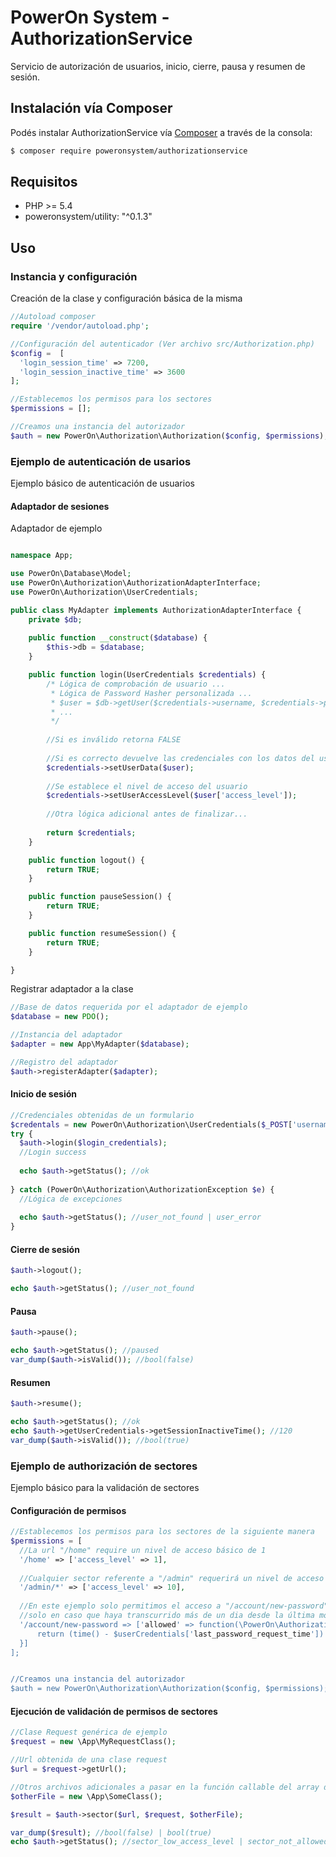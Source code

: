 # PowerOn System - AuthorizationService

Servicio de autorización de usuarios, inicio, cierre, pausa y resumen de sesión.

## Instalación vía Composer

Podés instalar AuthorizationService vía
[Composer](https://getcomposer.org)  a través de la consola:

``` bash
$ composer require poweronsystem/authorizationservice
```
## Requisitos

* PHP >= 5.4
* poweronsystem/utility: "^0.1.3"

## Uso

### Instancia y configuración
Creación de la clase y configuración básica de la misma

``` php
//Autoload composer
require '/vendor/autoload.php';

//Configuración del autenticador (Ver archivo src/Authorization.php)
$config =  [
  'login_session_time' => 7200,
  'login_session_inactive_time' => 3600
];

//Establecemos los permisos para los sectores
$permissions = [];

//Creamos una instancia del autorizador
$auth = new PowerOn\Authorization\Authorization($config, $permissions);

```

### Ejemplo de autenticación de usarios
Ejemplo básico de autenticación de usuarios

#### Adaptador de sesiones
Adaptador de ejemplo
``` php

namespace App;

use PowerOn\Database\Model;
use PowerOn\Authorization\AuthorizationAdapterInterface;
use PowerOn\Authorization\UserCredentials;

public class MyAdapter implements AuthorizationAdapterInterface {
    private $db;
    
    public function __construct($database) {
        $this->db = $database;
    }

    public function login(UserCredentials $credentials) {
        /* Lógica de comprobación de usuario ...
         * Lógica de Password Hasher personalizada ...
         * $user = $db->getUser($credentials->username, $credentials->password);
         * ...
         */
        
        //Si es inválido retorna FALSE
        
        //Si es correcto devuelve las credenciales con los datos del usuario que se deseen cargar
        $credentials->setUserData($user);
        
        //Se establece el nivel de acceso del usuario
        $credentials->setUserAccessLevel($user['access_level']);
        
        //Otra lógica adicional antes de finalizar...
                
        return $credentials;
    }

    public function logout() {
        return TRUE;
    }

    public function pauseSession() {
        return TRUE;
    }

    public function resumeSession() {
        return TRUE;
    }

}
```
Registrar adaptador a la clase

``` php
//Base de datos requerida por el adaptador de ejemplo
$database = new PDO();

//Instancia del adaptador
$adapter = new App\MyAdapter($database);

//Registro del adaptador
$auth->registerAdapter($adapter);

```

#### Inicio de sesión

``` php
//Credenciales obtenidas de un formulario
$credentals = new PowerOn\Authorization\UserCredentials($_POST['username'], $_POST['password']);
try {
  $auth->login($login_credentials);
  //Login success
  
  echo $auth->getStatus(); //ok
  
} catch (PowerOn\Authorization\AuthorizationException $e) {
  //Lógica de excepciones
  
  echo $auth->getStatus(); //user_not_found | user_error
}

```
#### Cierre de sesión

``` php
$auth->logout();

echo $auth->getStatus(); //user_not_found

```

#### Pausa

``` php
$auth->pause();

echo $auth->getStatus(); //paused
var_dump($auth->isValid()); //bool(false)

```

#### Resumen

``` php
$auth->resume();

echo $auth->getStatus(); //ok
echo $auth->getUserCredentials->getSessionInactiveTime(); //120
var_dump($auth->isValid()); //bool(true)

```

### Ejemplo de authorización de sectores
Ejemplo básico para la validación de sectores

#### Configuración de permisos
``` php
//Establecemos los permisos para los sectores de la siguiente manera
$permissions = [
  //La url "/home" require un nivel de acceso básico de 1
  '/home' => ['access_level' => 1],
  
  //Cualquier sector referente a "/admin" requerirá un nivel de acceso de 10 o superior
  '/admin/*' => ['access_level' => 10],
  
  //En este ejemplo solo permitimos el acceso a "/account/new-password" para que el usuario cambie su contraseña
  //solo en caso que haya transcurrido más de un dia desde la última modificación.
  '/account/new-password => ['allowed' => function(\PowerOn\Authorization\UserCredentials $userCredentials) {
      return (time() - $userCredentials['last_password_request_time']) > 86400;
  }]
];


//Creamos una instancia del autorizador
$auth = new PowerOn\Authorization\Authorization($config, $permissions);

```

#### Ejecución de validación de permisos de sectores

``` php
//Clase Request genérica de ejemplo
$request = new \App\MyRequestClass();

//Url obtenida de una clase request
$url = $request->getUrl();

//Otros archivos adicionales a pasar en la función callable del array de permisos con la clave "allowed"
$otherFile = new \App\SomeClass();

$result = $auth->sector($url, $request, $otherFile);

var_dump($result); //bool(false) | bool(true)
echo $auth->getStatus(); //sector_low_access_level | sector_not_allowed

```

